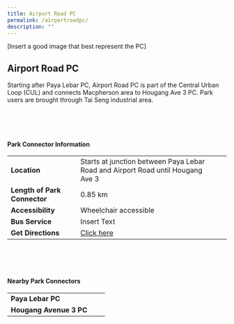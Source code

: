 ```yaml
---
title: Airport Road PC
permalink: /airportroadpc/
description: ""
---
```

[Insert a good image that best represent the PC]

## Airport Road PC

Starting after Paya Lebar PC, Airport Road PC is part of the Central Urban Loop (CUL) and connects Macpherson area to Hougang Ave 3 PC. Park users are brought through Tai Seng industrial area.


<br>
<br>
<br>

#### Park Connector Information
|  |  |  |
| -------- | -------- | -------- |
| **Location** | Starts at junction between Paya Lebar Road and Airport Road until Hougang Ave 3 |  |
| **Length of Park Connector** | 0.85 km   |  |
| **Accessibility** | Wheelchair accessible | |
| **Bus Service** | Insert Text | |
| **Get Directions** | [Click here](http://www.onemap.gov.sg/main/v2/?lat=1.3339244&amp;lng=103.8895404) | |

<br>
<br>
<br>	

#### Nearby Park Connectors
|   |  |  |
| -------- | -------- | -------- |
| **Paya Lebar PC** | | |
| **Hougang Avenue 3 PC** | | |